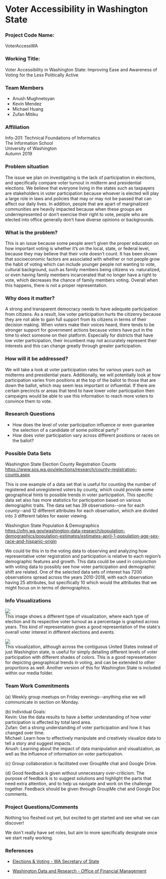 # Voter Accessibility in Washington State

<h3>Project Code Name:</h3>

VoterAccessWA

<h3>Working Title:</h3>

Voter Accessibility in Washington State: Improving Ease and Awareness of Voting for the Less Politically Active

<h3>Team Members</h3>

- Anush Mughnetsyan
- Kevin Mendez
- Michael Huang
- Zufan Mitiku

<h3>Affiliation</h3>

Info-201: Technical Foundations of Informatics  
The Information School  
University of Washington  
Autumn 2019

<h3>Problem situation</h3>

The issue we plan on investigating is the lack of participation in elections, and specifically compare voter turnout in midterm and presidential elections. We believe that everyone living in the states such as taxpayers are stakeholders in voter participation because whoever is elected will play a large role in laws and policies that may or may not be passed that can affect our daily lives. In addition, people that are apart of marginalized communities are heavily impacted because when these groups are underrepresented or don’t exercise their right to vote, people who are elected into office generally don’t have diverse opinions or backgrounds.

<h3>What is the problem?</h3>

This is an issue because some people aren’t given the proper education on how important voting is whether it’s on the local, state, or federal level, because they may believe that their vote doesn’t count.  It has been shown that socioeconomic factors are associated with whether or not people grow the habit of voting which can include younger people not wanting to vote, cultural background, such as family members being citizens vs. naturalized, or even having family members incarcerated that no longer have a right to vote, which decreases the chance of family members voting. Overall when this happens, there is not a proper representation.

<h3>Why does it matter?</h3>

A strong and transparent democracy needs to have adequate participation from citizens. As a result, low voter participation hurts the citizenry because they are not able to gain full support from its citizens in terms of their decision making. When voters make their voices heard, there tends to be stronger support for government actions because voters have put in the time to elect someone on their platform. Especially for districts that have low voter participation, their incumbent may not accurately represent their interests and this can change greatly through greater participation.

<h3>How will it be addressed?</h3>

We will take a look at voter participation rates for various years such as midterms and presidential years. Additionally, we will potentially look at how participation varies from positions at the top of the ballot to those that are down the ballot, which may seem less important or influential. If there are certain precincts or areas that tend to have lower voter participation then campaigns would be able to use this information to reach more voters to convince them to vote.

<h3>Research Questions</h3>

- How does the level of voter participation influence or even guarantee the selection of a candidate of some political party?
- How does voter participation vary across different positions or races on the ballot?

<h3>Possible Data Sets</h3>

Washington State Election County Registration Counts
https://www.sos.wa.gov/elections/research/county-registration-counts.aspx  

This is one example of a data set that is useful for counting the number of registered and unregistered voters by county, which could provide some geographical hints to possible trends in voter participation. This specific data set also has more statistics for participation based on various demographic traits.
The data set has 39 observations--one for each county--and 12 different attributes for each observation, which are divided into 3 different tables for easier viewing.


Washington State Population & Demographics  
https://ofm.wa.gov/washington-data-research/population-demographics/population-estimates/estimates-april-1-population-age-sex-race-and-hispanic-origin

We could tie this in to the voting data to observing and analyzing how representative voter registration and participation is relative to each region’s demographic features and growth. This data could be used in conjunction with voting data to possibly see how voter participation and demographic shift are related.
One of the selected data sets of interest has 7200 observations spread across the years 2010-2018, with each observation having 25 attributes, but specifically 10 which would the attributes that we might focus on in terms of demographics.


<h3>Info Visualizations</h3>

![](/media/voterturnoutgraph.png)  
This image shows a different type of visualization, where each type of election and its respective voter turnout as a percentage is graphed across years. This kind of representation gives a good representation of the state's overall voter interest in different elections and events.

![](/media/voterturnout.png)  
This visualization, although across the contiguous United States instead of just Washington state, is useful for simply detailing different levels of voter participation with different shades of colors. This is a good representation for depicting geographical trends in voting, and can be extended to other proportions as well. Another version of this for Washington State is included within our media folder.

<h3>Team Work Commitments</h3>

(a) Weekly group meetups on Friday evenings--anything else we will communicate in section on Monday.  

(b) Individual Goals:  
Kevin: Use the data results to have a better understanding of how voter participation is affected by total land area.  
Zufan: Get a strong understanding of voter participation and how it has changed over time.  
Michael: Learn how to effectively manipulate and creatively visualize data to tell a story and suggest impacts.  
Anush: Learning about the impact of data manipulation and visualization, as well as the influence of information on voter participation.

(c) Group collaboration is facilitated over GroupMe chat and Google Drive.

(d) Good feedback is given without unnecessary over-criticism. The purpose of feedback is to suggest solutions and highlight the parts that need extra attention, and to help us navigate and work on the challenge together. Feedback should be given through GroupMe chat and Google Doc comments.


<h3>Project Questions/Comments</h3>

Nothing too fleshed out yet, but excited to get started and see what we can discover!

We don't really have set roles, but aim to more specifically designate once we start really working.


<h3>References</h3>

* [Elections & Voting - WA Secretary of State](https://www.sos.wa.gov/elections/)

* [Washington Data and Research - Office of Financial Management](https://ofm.wa.gov/washington-data-research)  
